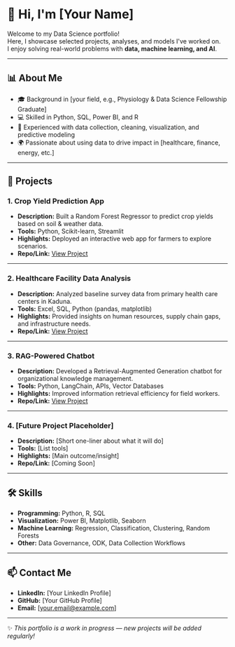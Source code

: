 # 👋 Hi, I'm [Your Name]

Welcome to my Data Science portfolio!  
Here, I showcase selected projects, analyses, and models I've worked on.  
I enjoy solving real-world problems with **data, machine learning, and AI**.

---

## 📊 About Me
- 🎓 Background in [your field, e.g., Physiology & Data Science Fellowship Graduate]  
- 💻 Skilled in Python, SQL, Power BI, and R  
- 🔬 Experienced with data collection, cleaning, visualization, and predictive modeling  
- 🌍 Passionate about using data to drive impact in [healthcare, finance, energy, etc.]  

---

## 🚀 Projects

### 1. Crop Yield Prediction App
- **Description:** Built a Random Forest Regressor to predict crop yields based on soil & weather data.  
- **Tools:** Python, Scikit-learn, Streamlit  
- **Highlights:** Deployed an interactive web app for farmers to explore scenarios.  
- **Repo/Link:** [View Project](#)

---

### 2. Healthcare Facility Data Analysis
- **Description:** Analyzed baseline survey data from primary health care centers in Kaduna.  
- **Tools:** Excel, SQL, Python (pandas, matplotlib)  
- **Highlights:** Provided insights on human resources, supply chain gaps, and infrastructure needs.  
- **Repo/Link:** [View Project](#)

---

### 3. RAG-Powered Chatbot
- **Description:** Developed a Retrieval-Augmented Generation chatbot for organizational knowledge management.  
- **Tools:** Python, LangChain, APIs, Vector Databases  
- **Highlights:** Improved information retrieval efficiency for field workers.  
- **Repo/Link:** [View Project](#)

---

### 4. [Future Project Placeholder]
- **Description:** [Short one-liner about what it will do]  
- **Tools:** [List tools]  
- **Highlights:** [Main outcome/insight]  
- **Repo/Link:** [Coming Soon]  

---

## 🛠️ Skills
- **Programming:** Python, R, SQL  
- **Visualization:** Power BI, Matplotlib, Seaborn  
- **Machine Learning:** Regression, Classification, Clustering, Random Forests  
- **Other:** Data Governance, ODK, Data Collection Workflows  

---

## 📫 Contact Me
- **LinkedIn:** [Your LinkedIn Profile]  
- **GitHub:** [Your GitHub Profile]  
- **Email:** [your.email@example.com]  

---

✨ *This portfolio is a work in progress — new projects will be added regularly!*

